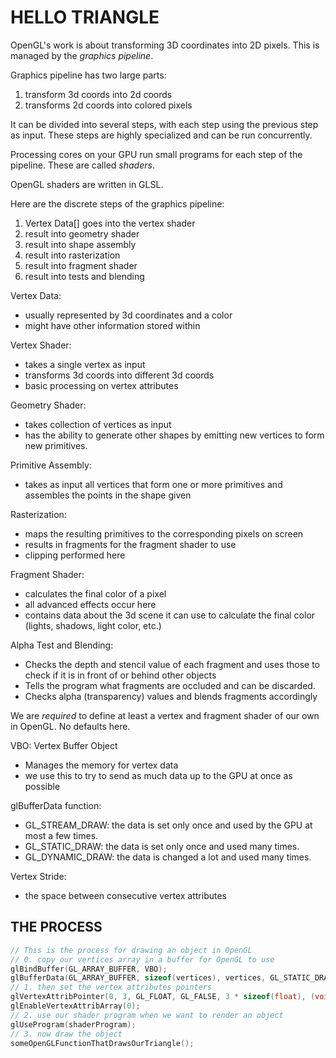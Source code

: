 # HELLO TRIANGLE

OpenGL's work is about transforming 3D coordinates into 2D pixels. This is managed by the *graphics pipeline*.

Graphics pipeline has two large parts:
1. transform 3d coords into 2d coords
2. transforms 2d coords into colored pixels

It can be divided into several steps, with each step using the previous step as input. These steps are highly specialized and can be run concurrently.

Processing cores on your GPU run small programs for each step of the pipeline. These are called *shaders*.

OpenGL shaders are written in GLSL.

Here are the discrete steps of the graphics pipeline:
1. Vertex Data[] goes into the vertex shader
2. result into geometry shader
3. result into shape assembly
4. result into rasterization
5. result into fragment shader
6. result into tests and blending

Vertex Data:
* usually represented by 3d coordinates and a color
* might have other information stored within

Vertex Shader:
* takes a single vertex as input
* transforms 3d coords into different 3d coords
* basic processing on vertex attributes

Geometry Shader:
* takes collection of vertices as input
* has the ability to generate other shapes by emitting new vertices to form new primitives.

Primitive Assembly:
* takes as input all vertices that form one or more primitives and assembles the points in the shape given

Rasterization:
* maps the resulting primitives to the corresponding pixels on screen
* results in fragments for the fragment shader to use
* clipping performed here

Fragment Shader:
* calculates the final color of a pixel
* all advanced effects occur here
* contains data about the 3d scene it can use to calculate the final color (lights, shadows, light color, etc.)

Alpha Test and Blending:
* Checks the depth and stencil value of each fragment and uses those to check if it is in front of or behind other objects
* Tells the program what fragments are occluded and can be discarded.
* Checks alpha (transparency) values and blends fragments accordingly

We are *required* to define at least a vertex and fragment shader of our own in OpenGL. No defaults here.

VBO: Vertex Buffer Object
* Manages the memory for vertex data
* we use this to try to send as much data up to the GPU at once as possible

glBufferData function:
* GL_STREAM_DRAW: the data is set only once and used by the GPU at most a few times.
* GL_STATIC_DRAW: the data is set only once and used many times.
* GL_DYNAMIC_DRAW: the data is changed a lot and used many times.

Vertex Stride:
* the space between consecutive vertex attributes

## THE PROCESS
```c++
// This is the process for drawing an object in OpenGL
// 0. copy our vertices array in a buffer for OpenGL to use
glBindBuffer(GL_ARRAY_BUFFER, VBO);
glBufferData(GL_ARRAY_BUFFER, sizeof(vertices), vertices, GL_STATIC_DRAW);
// 1. then set the vertex attributes pointers
glVertexAttribPointer(0, 3, GL_FLOAT, GL_FALSE, 3 * sizeof(float), (void*)0);
glEnableVertexAttribArray(0);  
// 2. use our shader program when we want to render an object
glUseProgram(shaderProgram);
// 3. now draw the object 
someOpenGLFunctionThatDrawsOurTriangle();   
```
